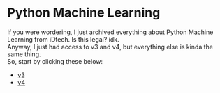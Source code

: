 <h1>Python Machine Learning</h1>
If you were wordering, I just archived everything about Python Machine Learning from iDtech. Is this legal? idk.
<br>
Anyway, I just had access to v3 and v4, but everything else is kinda the same thing.
<br>
So, start by clicking these below:
<ul>
  <li><a href="/v3/Main.md">v3</a></li>
  <li><a href="/v4/Main.md">v4</a></li>
</ul>

